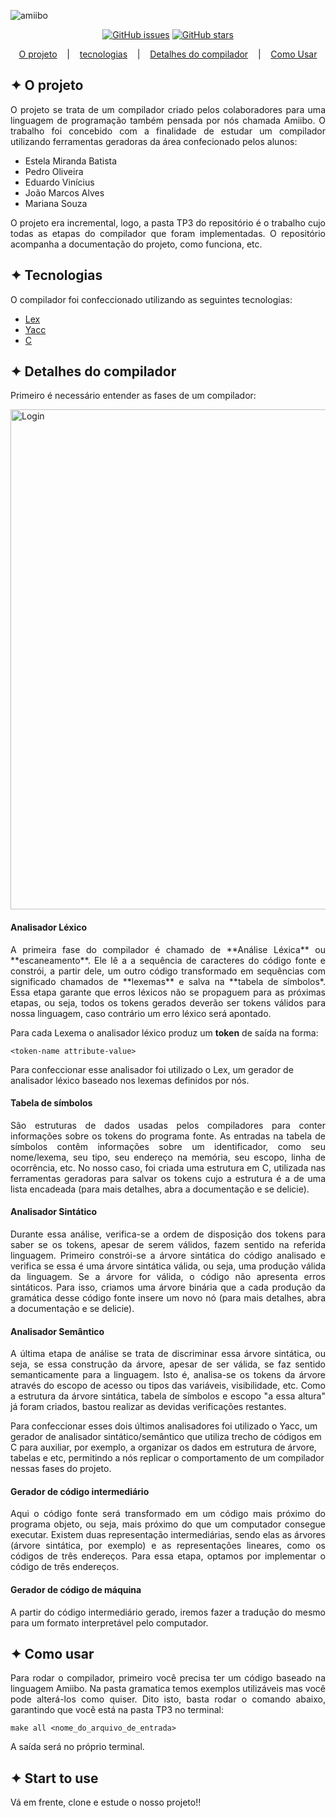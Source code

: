 ![amiibo](https://user-images.githubusercontent.com/32853995/195695431-6a0bd058-6c78-48a9-bda4-f85b63dcd22f.png)


<div align="center">
          
<a href="https://github.com/pedrohso7/CompiladorAmiibo/issues"><img alt="GitHub issues" src="https://img.shields.io/github/issues/pedrohso7/CompiladorAmiibo"></a> <a href="https://github.com/pedrohso7/CompiladorAmiibo/stargazers"><img alt="GitHub stars" src="https://img.shields.io/github/stars/pedrohso7/CompiladorAmiibo"></a>
</div>
          
<p align="center">
  <a href="#-o-projeto">O projeto</a>
  &nbsp;&nbsp;&nbsp;|&nbsp;&nbsp;&nbsp;
  <a href="#-tecnologias">tecnologias</a>
  &nbsp;&nbsp;&nbsp;|&nbsp;&nbsp;&nbsp;
  <a href="#-detalhes-do-compilador">Detalhes do compilador</a>
  &nbsp;&nbsp;&nbsp;|&nbsp;&nbsp;&nbsp;
  <a href="#-como-usar">Como Usar</a>
</p>

## ✦ O projeto
<p align="justify">
O projeto se trata de um compilador criado pelos colaboradores para uma linguagem de programação também pensada por nós chamada Amiibo.
O trabalho foi concebido com a finalidade de estudar um compilador utilizando ferramentas geradoras da área confecionado pelos alunos:
</p>

<ul>
  <li>Estela Miranda Batista</li>
  <li>Pedro Oliveira</li>
  <li>Eduardo Vinícius</li>
  <li>João Marcos Alves</li>
  <li>Mariana Souza</li>
</ul>

<p align="justify">
O projeto era incremental, logo, a pasta TP3 do repositório é o trabalho cujo todas as etapas do compilador que foram implementadas. O repositório acompanha a documentação do projeto, como funciona, etc.
</p>

## ✦ Tecnologias
O compilador foi confeccionado utilizando as seguintes tecnologias:
- [Lex](https://www.javatpoint.com/lex)
- [Yacc](https://pt.wikipedia.org/wiki/Yacc)
- [C](https://en.wikipedia.org/wiki/C_(programming_language))

## ✦ Detalhes do compilador
<p align="justify">
Primeiro é necessário entender as fases de um compilador:
</p

<p align="middle">
<img alt="Login" title="App" src="https://user-images.githubusercontent.com/32853995/195723459-4ab02b7b-eebf-4bc9-bbe0-d10b8225baf0.png" width="800"/>
</p>
<h4>Analisador Léxico</h4>

<p align="justify">
A primeira fase do compilador é chamado de **Análise Léxica** ou **escaneamento**. Ele lê a a sequência de caracteres do código fonte e constrói, a partir dele, um outro código transformado em sequências com significado chamados de **lexemas** e salva na **tabela de símbolos*. Essa etapa garante que erros léxicos não se propaguem para as próximas etapas, ou seja, todos os tokens gerados deverão ser tokens válidos para nossa linguagem, caso contrário um erro léxico será apontado.

Para cada Lexema o analisador léxico produz um **token** de saída na forma:
</p>

```
<token-name attribute-value>
```

Para confeccionar esse analisador foi utilizado o Lex, um gerador de analisador léxico baseado nos lexemas definidos por nós.


<h4>Tabela de símbolos</h4>

<p align="justify">
São estruturas de dados usadas pelos compiladores para conter informações sobre os tokens do programa fonte. As entradas na tabela de símbolos
contêm informações sobre um identificador, como seu nome/lexema, seu tipo, seu endereço na memória, seu escopo, linha de ocorrência, etc. No nosso caso, foi criada uma estrutura em C, utilizada nas ferramentas geradoras para salvar os tokens cujo a estrutura é a de uma lista encadeada (para mais detalhes, abra a documentação e se delicie).
</p>
          
<h4>Analisador Sintático</h4>

<p align="justify">
Durante essa análise, verifica-se a ordem de disposição dos tokens para saber se os tokens, apesar de serem válidos, fazem sentido na referida linguagem. Primeiro constrói-se a árvore sintática do código analisado e verifica se essa é uma árvore sintática válida, ou seja, uma produção válida da linguagem. Se a árvore for válida, o código não apresenta erros sintáticos. Para isso, criamos uma árvore binária que a cada produção da gramática desse código fonte insere um novo nó (para mais detalhes, abra a documentação e se delicie).
</p>

<h4>Analisador Semântico</h4>

<p align="justify">
A última etapa de análise se trata de discriminar essa árvore sintática, ou seja, se essa construção da árvore, apesar de ser válida, se faz sentido semanticamente para a linguagem. Isto é, analisa-se os tokens da árvore através do escopo de acesso ou tipos das variáveis, visibilidade, etc. Como a estrutura da árvore sintática, tabela de símbolos e escopo "a essa altura" já foram criados, bastou realizar as devidas verificações restantes.
  
Para confeccionar esses dois últimos analisadores foi utilizado o Yacc, um gerador de analisador sintático/semântico que utiliza trecho de códigos em C para auxiliar, por exemplo, a organizar os dados em estrutura de árvore, tabelas e etc, permitindo a nós replicar o comportamento de um compilador nessas fases do projeto.
</p>

<h4>Gerador de código intermediário</h4>

<p align="justify">
Aqui o código fonte será transformado em um código mais próximo do programa objeto, ou seja, mais próximo do que um computador consegue executar. Existem duas representação intermediárias, sendo elas as árvores (árvore sintática, por exemplo) e as representações lineares, como os códigos de três endereços. Para essa etapa, optamos por implementar o código de três endereços.
</p>

<h4>Gerador de código de máquina</h4>

<p align="justify">
A partir do código intermediário gerado, iremos fazer a tradução do mesmo para um formato interpretável pelo computador.
</p>

## ✦ Como usar
<p align="justify">
Para rodar o compilador, primeiro você precisa ter um código baseado na linguagem Amiibo. Na pasta gramatica temos exemplos utilizáveis mas você pode alterá-los como quiser. Dito isto, basta rodar o comando abaixo, garantindo que você está na pasta TP3 no terminal:
</p>

```
make all <nome_do_arquivo_de_entrada>
```

<p align="justify">
A saída será no próprio terminal.
</p>

## ✦ Start to use

<p align="justify">
Vá em frente, clone e estude o nosso projeto!!
</p>
